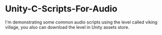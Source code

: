 # Unity-C-Scripts-For-Audio
I'm demonstrating some common audio scripts using the level called viking village, you also can download the level in Unity assets store. 
